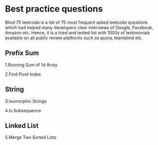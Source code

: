 # Best practice questions

Blind 75 leetcode is a list of 75 most frequent asked leetcode questions which had helped many developers clear interviews of Google, Facebook, Amazon etc. Hence, it is a tried and tested list with 1000s of testimonials available on all public review platforms such as quora, teamblind etc.

## Prefix Sum

1.Running Sum of 1d Array

2.Find Pivot Index

## String

3.Isomorphic Strings

4.Is Subsequence

## Linked List

5.Merge Two Sorted Lists